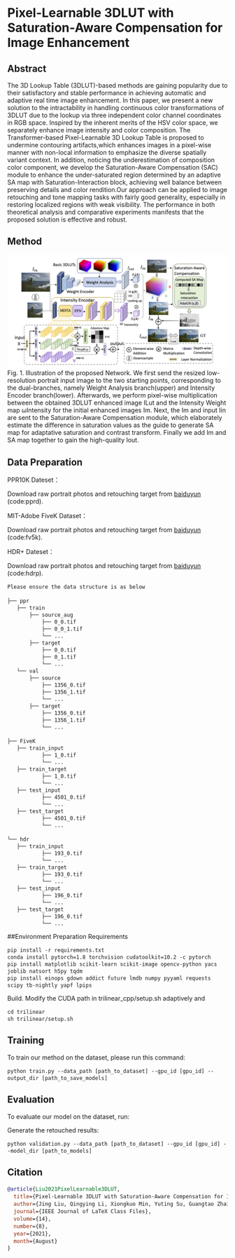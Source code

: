 # Pixel-Learnable 3DLUT with Saturation-Aware Compensation for Image Enhancement

## Abstract

The 3D Lookup Table (3DLUT)-based methods are gaining popularity due to their satisfactory and stable performance in achieving automatic and adaptive real time image enhancement. In this paper, we present a new solution to the intractability in handling continuous color transformations of 3DLUT due to the lookup via three independent color channel coordinates in RGB space. Inspired by the inherent merits of the HSV color space, we separately enhance image intensity and color composition. The Transformer-based Pixel-Learnable 3D Lookup Table is proposed to undermine contouring artifacts,which enhances images in a pixel-wise manner with non-local information to emphasize the diverse spatially variant context. In addition, noticing the underestimation of composition color component, we develop the Saturation-Aware Compensation (SAC) module to enhance the under-saturated region determined by an adaptive SA map with Saturation-Interaction block, achieving well balance between preserving details and color rendition.Our approach can be applied to image retouching and tone mapping tasks with fairly good generality, especially in restoring localized regions with weak visibility. The performance in both theoretical analysis and comparative experiments manifests that the proposed solution is effective and robust.

## Method 

![图片描述](./method_picture.png)
Fig. 1. Illustration of the proposed Network. We first send the resized low-resolution portrait input image to the two starting points, corresponding to the dual-branches, namely Weight Analysis branch(upper) and Intensity Encoder branch(lower). Afterwards, we perform pixel-wise multiplication between the obtained 3DLUT enhanced image ILut and the Intensity Weight map ωIntensity for the initial enhanced images Im. Next, the Im and input Iin are sent to the Saturation-Aware Compensation module, which elaborately estimate the difference in saturation values as the guide to generate SA map for adaptative
saturation and contrast transform. Finally we add Im and SA map together to gain the high-quality Iout.

## Data Preparation

PPR10K Dateset：

Download raw portrait photos and retouching target from [baiduyun](https://pan.baidu.com/s/1FMNZ6QTII6dkwj4YY_faYA) (code:pprd).

MIT-Adobe FiveK Dataset：

Download raw portrait photos and retouching target from [baiduyun](https://pan.baidu.com/s/12FwCfEWKrJ7FMkPdqW47Mg) (code:fv5k).

HDR+ Dateset：

Download raw portrait photos and retouching target from [baiduyun](https://pan.baidu.com/s/1fV2uwrZLy9KE1BNnkl0XzQ) (code:hdrp).
~~~~
Please ensure the data structure is as below

├── ppr
   ├── train
       ├── source_aug
           ├── 0_0.tif
           ├── 0_0_1.tif
           └── ...
       ├── target
           ├── 0_0.tif
           ├── 0_1.tif
           └── ...
   └── val
       ├── source
           ├── 1356_0.tif
           ├── 1356_1.tif
           └── ...
       ├── target
           ├── 1356_0.tif
           ├── 1356_1.tif
           └── ...
           
├── FiveK
   ├── train_input
           ├── 1_0.tif
           └── ...
   ├── train_target
           ├── 1_0.tif
           └── ...
   ├── test_input
           ├── 4501_0.tif
           └── ...
   ├── test_target
           ├── 4501_0.tif
           └── ...
           
└── hdr
   ├── train_input
           ├── 193_0.tif
           └── ...
   ├── train_target
           ├── 193_0.tif
           └── ...
   ├── test_input
           ├── 196_0.tif
           └── ...
   ├── test_target
           ├── 196_0.tif
           └── ...
~~~~
##Environment Preparation
Requirements
```
pip install -r requirements.txt
conda install pytorch=1.8 torchvision cudatoolkit=10.2 -c pytorch
pip install matplotlib scikit-learn scikit-image opencv-python yacs joblib natsort h5py tqdm
pip install einops gdown addict future lmdb numpy pyyaml requests scipy tb-nightly yapf lpips
```


Build. Modify the CUDA path in trilinear_cpp/setup.sh adaptively and
```
cd trilinear
sh trilinear/setup.sh
```

## Training

To train our method on the dataset, please run this command:
```train
python train.py --data_path [path_to_dataset] --gpu_id [gpu_id] --output_dir [path_to_save_models]
```


## Evaluation

To evaluate our model on the dataset, run:

Generate the retouched results:
```eval
python validation.py --data_path [path_to_dataset] --gpu_id [gpu_id] --model_dir [path_to_models]
```

## Citation

```bibtex
@article{Liu2021PixelLearnable3DLUT,
  title={Pixel-Learnable 3DLUT with Saturation-Aware Compensation for Image Enhancement},
  author={Jing Liu, Qingying Li, Xiongkuo Min, Yuting Su, Guangtao Zhai and Xiaokang Yang},
  journal={IEEE Journal of LaTeX Class Files},
  volume={14},
  number={8},
  year={2021},
  month={August}
}





